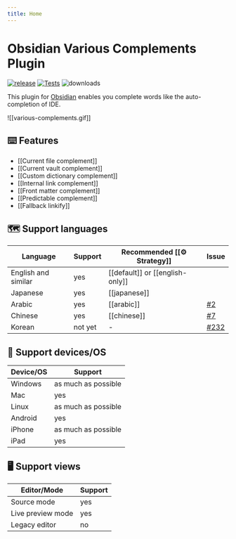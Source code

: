 ```yaml
---
title: Home
---
```


# Obsidian Various Complements Plugin

[![release](https://img.shields.io/github/release/tadashi-aikawa/obsidian-various-complements-plugin.svg)](https://github.com/tadashi-aikawa/obsidian-various-complements-plugin/releases/latest) [![Tests](https://github.com/tadashi-aikawa/obsidian-various-complements-plugin/workflows/Tests/badge.svg)](https://github.com/tadashi-aikawa/obsidian-various-complements-plugin/actions) ![downloads](https://img.shields.io/github/downloads/tadashi-aikawa/obsidian-various-complements-plugin/total)

This plugin for [Obsidian] enables you complete words like the auto-completion of IDE.

![[various-complements.gif]]

## ⌨️ Features

- [[Current file complement]]
- [[Current vault complement]]
- [[Custom dictionary complement]]
- [[Internal link complement]]
- [[Front matter complement]]
- [[Predictable complement]]
- [[Fallback linkify]]

## 🗺️ Support languages


| Language            | Support | Recommended [[⚙️ Strategy]]     | Issue  |
| ------------------- | ------- | ------------------------------- | ------ |
| English and similar | yes     | [[default]] or [[english-only]] |        |
| Japanese            | yes     | [[japanese]]                    |        |
| Arabic              | yes     | [[arabic]]                      | [#2]   |
| Chinese             | yes     | [[chinese]]                     | [#7]   |
| Korean              | not yet | -                               | [#232] |


## 📱 Support devices/OS


| Device/OS | Support             |
| --------- | ------------------- |
| Windows   | as much as possible |
| Mac       | yes                 |
| Linux     | as much as possible |
| Android   | yes                 |
| iPhone    | as much as possible |
| iPad      | yes                 |


## 🖥️ Support views


| Editor/Mode       | Support |
| ----------------- | ------- |
| Source mode       | yes     |
| Live preview mode | yes     |
| Legacy editor     | no      |


[Obsidian]: https://obsidian.md/
[#2]: https://github.com/tadashi-aikawa/obsidian-various-complements-plugin/issues/2
[#7]: https://github.com/tadashi-aikawa/obsidian-various-complements-plugin/issues/7
[#232]: https://github.com/tadashi-aikawa/obsidian-various-complements-plugin/issues/232
